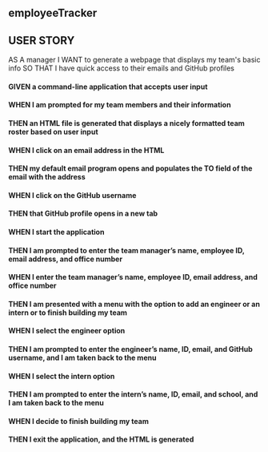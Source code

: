 ## employeeTracker


## USER STORY 
AS A manager
I WANT to generate a webpage that displays my team's basic info
SO THAT I have quick access to their emails and GitHub profiles

#### GIVEN a command-line application that accepts user input
#### WHEN I am prompted for my team members and their information
#### THEN an HTML file is generated that displays a nicely formatted team roster based on user input
#### WHEN I click on an email address in the HTML
#### THEN my default email program opens and populates the TO field of the email with the address
#### WHEN I click on the GitHub username
#### THEN that GitHub profile opens in a new tab
#### WHEN I start the application
#### THEN I am prompted to enter the team manager’s name, employee ID, email address, and office number
#### WHEN I enter the team manager’s name, employee ID, email address, and office number
#### THEN I am presented with a menu with the option to add an engineer or an intern or to finish building my team
#### WHEN I select the engineer option
#### THEN I am prompted to enter the engineer’s name, ID, email, and GitHub username, and I am taken back to the menu
#### WHEN I select the intern option
#### THEN I am prompted to enter the intern’s name, ID, email, and school, and I am taken back to the menu
#### WHEN I decide to finish building my team
#### THEN I exit the application, and the HTML is generated
